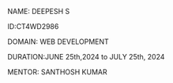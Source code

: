 NAME: DEEPESH S


ID:CT4WD2986


DOMAIN: WEB DEVELOPMENT


DURATION:JUNE 25th,2024 to JULY 25th, 2024


MENTOR: SANTHOSH KUMAR

